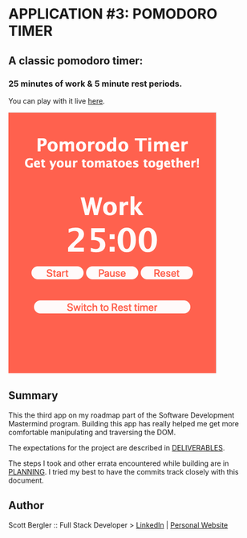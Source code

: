 # APPLICATION #3: POMODORO TIMER
## A classic pomodoro timer: 
### 25 minutes of work & 5 minute rest periods. 

You can play with it live [here](https://skillitzimberg.github.io/pomodoro/).

![](./app-view.png)


## Summary

This the third app on my roadmap part of the Software Development Mastermind program. Building this app has really helped me get more comfortable manipulating and traversing the DOM.

The expectations for the project are described in [DELIVERABLES](./DELIVERABLES.md).  

The steps I took and other errata encountered while building are in [PLANNING](./PLANNING.md). I tried my best to have the commits track closely with this document.

## Author
Scott Bergler :: Full Stack Developer > [LinkedIn](https://www.linkedin.com/in/scott-bergler/) | [Personal Website](https://oceancode.dev/)